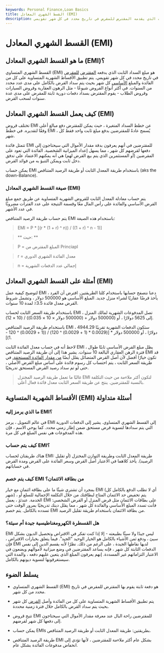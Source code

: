 ```yaml
---
keywords: Personal Finance,Loan Basics
title: القسط الشهري المعادل (EMI)
description: القسط الشهري المعادل هو مبلغ السداد الثابت الذي يقدمه المقترض للمقرض في تاريخ محدد في كل شهر تقويمي.
---
```


# القسط الشهري المعادل (EMI)
## ما هو القسط الشهري المعادل (EMI)؟

القسط الشهري المتساوي (EMI) هو مبلغ السداد الثابت الذي يدفعه [المقترض](/prime-borrower) [للمقرض](/lender) في تاريخ محدد في كل شهر تقويمي. يتم تطبيق الأقساط الشهرية المتساوية على كل من الفائدة والمبلغ [الأساسي](/principal) كل شهر بحيث يتم سداد القرض بالكامل على مدى عدد محدد من السنوات. في أكثر أنواع القروض شيوعًا - مثل الرهون العقارية وقروض السيارات وقروض الطلاب - يقوم المقترض بسداد دفعات دورية ثابتة للمقرض على مدى عدة سنوات لسحب القرض.

## كيف يعمل القسط الشهري المعادل (EMI)

تختلف قروض EMI عن خطط السداد المتغيرة ، حيث يمكن للمقترض دفع مبالغ أعلى وفقًا لتقديره. في خطط EMI ، يُسمح عادةً للمقترضين بدفع مبلغ ثابت واحد فقط كل شهر.

تتمثل فائدة EMI للمقترضين في أنهم يعرفون بدقة مقدار الأموال التي سيحتاجون إلى دفعها لقرضهم كل شهر ، مما يسهل إعداد الميزانية الشخصية. الفائدة التي تعود على المقرضين (أو المستثمرين الذي يتم بيع القرض لهم) هي أنه يمكنهم الاعتماد على تدفق دخل ثابت ويمكن التنبؤ به من فوائد القرض.

يمكن حساب EMI باستخدام طريقة المعدل الثابت أو طريقة الرصيد المتناقص (aks the down-Balance).

### صيغة القسط الشهري المعادل (EMI)

يتم حساب معادلة المعدل الثابت للقروض الشهرية المتساوية عن طريق جمع مبلغ القرض الأساسي والفائدة على رأس المال معًا وقسمة النتيجة على عدد الفترات مضروبًا في عدد الأشهر.

يتم حساب طريقة الرصيد المتناقص EMI باستخدام هذه الصيغة:

>

> EMI = P * [(r * (1 + r) ^ n)) / ((1 + r) ^ n - 1)]

>

>

> ** حيث: **

>

>

> P = المبلغ المقترض من Princiapl

>

>

> r = معدل الفائدة الشهري الدوري

>

>

> n = إجمالي عدد الدفعات الشهرية

>

## أمثلة على القسط الشهري المعادل (EMI)

لتوضيح كيفية عمل EMI ، دعنا نتصفح حسابها باستخدام كلتا الطريقتين. افترض أن الفرد يأخذ قرضًا عقاريًا لشراء منزل جديد. المبلغ الأساسي هو 500000 دولار ، وتشمل شروط القرض معدل فائدة 3.5٪ لمدة 10 سنوات.

باستخدام طريقة السعر الثابت لحساب EMI ، تصل المدفوعات الشهرية لمالك المنزل إلى 5625 دولارًا ، أو (500000 دولار + (500000 دولار × 10 × 0.035)) / (10 × 12).

باستخدام طريقة الرصيد المتناقص EMI ، ستكون الدفعات الشهرية تقريبًا 4944.29 دولارًا ، أو 500000 دولار * [(0.0029 * (1 + 0.0029) ^ 120) / ((1 + 0.0029) ^ 120 - 1)].

لاحظ أنه في حساب معدل الفائدة الثابت EMI ، يظل مبلغ القرض الأساسي ثابتًا طوال فترة الرهن العقاري البالغة 10 سنوات. يشير هذا إلى أن طريقة الرصيد المتناقص EMI قد تكون خيارًا أفضل لأن أصل القرض المتضائل يقلل أيضًا [من مقدار الفائدة المستحقة.](/acceleratedpayments) في طريقة السعر الثابت ، يتم احتساب كل رسوم فائدة على أساس مبلغ القرض الأصلي ، حتى لو تم سداد رصيد القرض المستحق تدريجيًا.

> غالبًا ما تعمل طريقة الرصيد المختزل EMI لتكون أكثر ملاءمة من حيث التكلفة بالنسبة للمقترضين. ينتج عن طريقة السعر الثابت معدل فائدة فعال أعلى.

>

## الأقساط الشهرية المتساوية (EMI) أسئلة متداولة

### ما الذي يرمز إليه EMI؟

في عالم التمويل ، يرمز EMI إلى القسط الشهري المتساوي. يشير إلى الدفعات الدورية التي يتم سدادها لتسوية قرض مستحق ضمن إطار زمني محدد. كما يوحي الاسم ، فإن هذه المدفوعات هي نفس المبلغ في كل مرة.

### كيف يتم حساب EMI؟

هناك طريقتان لحساب EMI: طريقة المعدل الثابت وطريقة التوازن المختزل (أو تقليل الرصيد). يأخذ كلاهما في الاعتبار أصل القرض وسعر الفائدة على القرض ومدة القرض في حساباتهم.

### كيف يتم خصم EMI من بطاقة الائتمان؟

بمجرد أن تشتري شيئًا ما على بطاقة ائتمان مع خيار EMI (أي لا تطلب الدفع بالكامل كل شهر) ، يتم تخفيض حد الائتمان المتاح لبطاقتك من خلال التكلفة الإجمالية للسلع أو الخدمة. عندئذٍ ، يعمل EMI على بطاقات الائتمان مثل قرض المنزل أو القرض الشخصي: فأنت تسدد المبلغ الأساسي والفائدة كل شهر ، مما يقلل دينك تدريجيًا بمرور الوقت حتى تسدده بالكامل. يتم خصم EMI من بطاقة الائتمان باستخدام طريقة تقليل الرصيد.

### هل القسطرة الكهرومغناطيسية جيدة أم سيئة؟

EMI ليس جيدًا ولا سيئًا بطبيعته - إلا إذا كنت تفكر في الاقتراض وتحصيل الديون بشكل سيئ ، ودفع ثمن الأشياء بالكامل هو الخيار الوحيد "الجيد". فيما يتعلق بخيارات الاقتراض ، فإن EMI لديها نقاطها الجيدة ، على الرغم من ذلك. نظرًا لأنه يقسم الدين إلى نفس الدفعات الثابتة كل شهر ، فإنه يساعد المقترضين في وضع ميزانية لأموالهم ويضعون في الاعتبار التزاماتهم غير المسددة. إنهم يعرفون المبلغ الذي يتعين عليهم دفعه ، والمدة التي سيستغرقونها لتسوية ديونهم بالكامل.

## يسلط الضوء

- القسط الشهري المتساوي (EMI) هو دفعة ثابتة يقوم بها المقترض للمقرض في تاريخ محدد من كل شهر.

- يتم تطبيق الأقساط الشهرية المتساوية على كل من الفائدة وأصل [القرض](/principal) كل شهر بحيث يتم سداد القرض بالكامل خلال فترة زمنية محددة.

- تتيح قروض EMI للمقترضين راحة البال عند معرفة مقدار الأموال التي سيحتاجون إلى دفعها كل شهر لقرضهم.

- يمكن حساب EMIs بطريقتين: طريقة المعدل الثابت أو طريقة الرصيد المتناقص.

- طريقة الرصيد المتناقص EMI بشكل عام أكثر ملاءمة للمقترضين ، لأنها تؤدي إلى انخفاض مدفوعات الفائدة بشكل عام.

